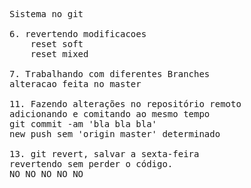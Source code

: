 <pre>
Sistema no git

6. revertendo modificacoes
    reset soft
    reset mixed

7. Trabalhando com diferentes Branches
alteracao feita no master

11. Fazendo alterações no repositório remoto
adicionando e comitando ao mesmo tempo
git commit -am 'bla bla bla'
new push sem 'origin master' determinado

13. git revert, salvar a sexta-feira
revertendo sem perder o código.
NO NO NO NO NO